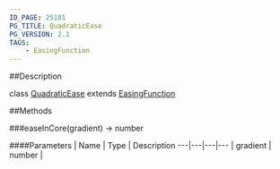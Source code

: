 ```yaml
---
ID_PAGE: 25181
PG_TITLE: QuadraticEase
PG_VERSION: 2.1
TAGS:
    - EasingFunction
---
```

##Description

class [QuadraticEase](/classes/2.2/QuadraticEase) extends [EasingFunction](/classes/2.2/EasingFunction)



##Methods

###easeInCore(gradient) &rarr; number



####Parameters
 | Name | Type | Description
---|---|---|---
 | gradient | number |  

